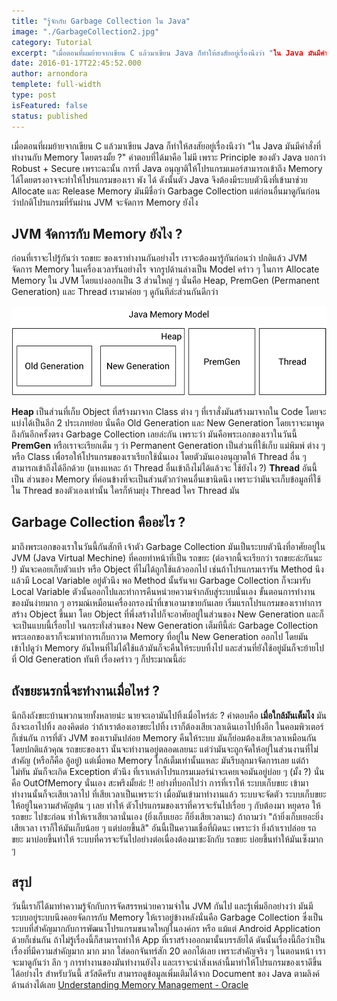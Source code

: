 ```yaml
---
title: "รู้จักกับ Garbage Collection ใน Java"
image: "./GarbageCollection2.jpg"
category: Tutorial
excerpt: "เมื่อตอนที่ผมย้ายจากเขียน C แล้วมาเขียน Java ก็ทำให้สงสัยอยู่เรื่องนึงว่า "ใน Java มันมีคำสั่งที่ทำงานกับ Memory โดยตรงมั้ย"
date: 2016-01-17T22:45:52.000
author: arnondora
templete: full-width
type: post
isFeatured: false
status: published
---
```


เมื่อตอนที่ผมย้ายจากเขียน C แล้วมาเขียน Java ก็ทำให้สงสัยอยู่เรื่องนึงว่า "ใน Java มันมีคำสั่งที่ทำงานกับ Memory โดยตรงมั้ย ?" คำตอบที่ได้มาคือ ไม่มี เพราะ Principle ของตัว Java บอกว่า Robust + Secure เพราะฉะนั้น การที่ Java อนุญาติให้โปรแกรมเมอร์สามารถเข้าถึง Memory ได้โดยตรงอาจจะทำให้โปรแกรมของเรา พัง ได้ ดังนั้นตัว Java จึงต้องมีระบบตัวนึงที่เข้ามาช่วย Allocate และ Release Memory มันมีชื่อว่า Garbage Collection แต่ก่อนอื่นมาดูกันก่อนว่าปกติโปรแกรมที่รันผ่าน JVM จะจัดการ Memory ยังไง

## JVM จัดการกับ Memory ยังไง ?
ก่อนที่เราจะไปรู้กันว่า รถขยะ ของเราทำงานกันอย่างไร เราจะต้องมารู้กันก่อนว่า ปกติแล้ว JVM จัดการ Memory ในเครื่องเวลารันอย่างไร
จากรูปด้านล่างเป็น Model คร่าว ๆ ในการ Allocate Memory ใน JVM โดยแบ่งออกเป็น 3 ส่วนใหญ่ ๆ นั่นคือ Heap, PremGen (Permanent Generation) และ Thread เรามาค่อย ๆ ดูกันทีล่ะส่วนกันดีกว่า

![Garbage Collection 1](./garbageCollection1.png)

**Heap** เป็นส่วนที่เก็บ Object ที่สร้างมาจาก Class ต่าง ๆ ที่เราสั่งมันสร้างมาจากใน Code โดยจะแบ่งได้เป็นอีก 2 ประเภทย่อย นั่นคือ Old Generation และ New Generation โดยเราจะมาพูดถึงกันอีกครั้งตรง Garbage Collection เลยล่ะกัน เพราะว่า มันคือพระเอกของเราในวันนี้
**PremGen** หรือเราจะเรียกเต็ม ๆ ว่า Permanent Generation เป็นส่วนที่ใช้เก็บ แม่พิมพ์ ต่าง ๆ หรือ Class เพื่อรอให้โปรแกรมของเราเรียกใช้นั่นเอง โดยตัวมันเองอนุญาตให้ Thread อื่น ๆ สามารถเข้าถึงได้อีกด้วย (แหงแหละ ถ้า Thread อื่นเข้าถึงไม่ได้แล้วจะ ใช้ยังไง ?)
**Thread** อันนี้เป็น ส่วนของ Memory ที่ค่อนข้างที่จะเป็นส่วนตัวกว่าคนอื่นเขานิดนึง เพราะว่ามันจะเก็บข้อมูลที่ใช้ใน Thread ของตัวเองเท่านั้น ใครก็ห้ามยุ่ง Thread ใคร Thread มัน

## Garbage Collection คืออะไร ?
มาถึงพระเอกของเราในวันนี้กันสักที เจ้าตัว Garbage Collection มันเป็นระบบตัวนึงที่อาศัยอยู่ใน JVM (Java Virtual Mechine) ที่คอยทำหน้าที่เป็น รถขยะ (ต่อจากนี้จะเรียกว่า รถขยะล่ะกันนะ !) มันจะคอยเก็บตัวแปร หรือ Object ที่ไม่ได้ถูกใช้แล้วออกไป เช่นถ้าโปรแกรมเรารัน Method นึงแล้วมี Local Variable อยู่ตัวนึง พอ Method นั้นรันจบ Garbage Collection ก็จะมารับ Local Variable ตัวนั้นออกไปและทำการคืนหน่วยความจำกลับสู่ระบบนั่นเอง
ขั้นตอนการทำงานของมันง่ายมาก ๆ อารมณ์เหมือนเครื่องกรองน้ำที่เขาเอามาขายกันเลย เริ่มแรกโปรแกรมของเราทำการสร้าง Object ขึ้นมา โดย Object ที่พึ่งสร้างไปก็จะอาศัยอยู่ในส่วนของ New Generation และก็จะเป็นแบบนี้เรื่อยไป
จนกระทั่งส่วนของ New Generation เต็มทีนี้ล่ะ Garbage Collection พระเอกของเราก็จะมาทำการเก็บกวาด Memory ที่อยู่ใน New Generation ออกไป โดยมันเข้าไปดูว่า Memory อันไหนที่ไม่ได้ใช้แล้วมันก็จะคืนให้ระบบทิ้งไป และส่วนที่ยังใช้อยู่มันก็จะย้ายไปที่ Old Generation ทันที เรื่องคร่าว ๆ ก็ประมาณนี้ล่ะ

## ถังขยะนรกนี่จะทำงานเมื่อไหร่ ?
นึกถึงถังขยะบ้านพวกนายทั้งหลายน่ะ นายจะเอามันไปทิ้งเมื่อไหร่ล่ะ ? คำตอบคือ **เมื่อใกล้มันเต็มไง** มันถึงจะเอาไปทิ้ง ลองคิดต่อ ว่าถ้าเราต้องเอาขยะไปทิ้ง เราก็ต้องเสียเวลาเดินเอาไปทิ้งอีก ในคอมพิวเตอร์ก็เช่นกัน การที่ตัว JVM ของเรามันปล่อย Memory คืนให้ระบบ มันก็ย่อมต้องเสียเวลาเหมือนกัน
โดยปกติแล้วคุณ รถขยะของเรา นั้นจะทำงานอยู่ตลอดเลยนะ แต่ว่ามันจะถูกจัดให้อยู่ในส่วนงานที่ไม่สำคัญ (หรือก็คือ อู้อยู่) แต่เมื่อพอ Memory ใกล้เต็มเท่านั้นแหละ มันรีบลุกมาจัดการเลย แต่ถ้าไม่ทัน มันก็จะเกิด Exception ตัวนึง ที่เราเหล่าโปรแกรมเมอร์น่าจะเคยเจอมันอยู่บ่อย ๆ (มั้ง ?) นั่นคือ OutOfMemory นั่นเอง สะพรึงมั้ยล่ะ !!
อย่างที่บอกไปว่า การที่เราให้ ระบบเก็บขยะ เข้ามาทำงานนั้นก็จะเสียเวลาไป ที่เสียเวลาเป็นเพราะว่า เมื่อมันเข้ามาทำงานแล้ว ระบบจะจัดตัว ระบบเก็บขยะ ให้อยู่ในความสำคัญต้น ๆ เลย ทำให้ ตัวโปรแกรมของเราที่ควรจะรันไปเรื่อย ๆ กับต้องมา หยุดรอ ให้ รถขยะ ไปซะก่อน ทำให้เราเสียเวลานั่นเอง (ยิ่งเก็บเยอะ ก็ยิ่งเสียเวลานะ)
ถ้าถามว่า "ถ้ายิ่งเก็บเยอะยิ่งเสียเวลา เราก็ให้มันเก็บน้อย ๆ แต่บ่อยขึ้นสิ"
อันนี้เป็นความเชื่อที่ผิดนะ เพราะว่า ยิ่งถ้าเราปล่อย รถขยะ มาบ่อยขึ้นทำให้ ระบบที่ควรจะรันไปอย่างต่อเนื่องต้องมาชะงักกับ รถขยะ บ่อยขึ้นทำให้มันเซ็งมาก ๆ

## สรุป
วันนี้เราก็ได้มาทำความรู้จักกับการจัดสรรหน่วยความจำใน JVM กันไป และรู้เพิ่มอีกอย่างว่า มันมีระบบอยู่ระบบนึงคอยจัดการกับ Memory ให้เราอยู่ข้างหลังนั่นคือ Garbage Collection ซึ่งเป็นระบบที่สำคัญมากกับการพัฒนาโปรแกรมขนาดใหญ่ในองค์กร หรือ แม้แต่ Android Application ด้วยก็เช่นกัน ถ้าไม่รู้เรื่องนี้ก็สามารถทำให้ App ที่เราสร้างออกมานั้นบรรลัยได้ ดันนั้นเรื่องนี้ถือว่าเป็นเรื่องที่มีความสำคัญมาก มาก มาก ใส่ดอกจันทร์สัก 20 ดอกได้เลย เพราะสำคัญจริง ๆ ในตอนหน้า เราจะมาดูกันว่า ลึก ๆ การทำงานของมันทำงานยังไง และเราจะนำสิ่งเหล่านี้มาทำให้โปรแกรมของเราดีขึ้นได้อย่างไร สำหรับวันนี้ สวัสดีครับ
สามารถดูข้อมูลเพิ่มเติมได้จาก Document ของ Java ตามลิงค์ด้านล่างได้เลย
[Understanding Memory Management - Oracle ][1]

[1]: https://docs.oracle.com/cd/E13150_01/jrockit_jvm/jrockit/geninfo/diagnos/garbage_collect.html

